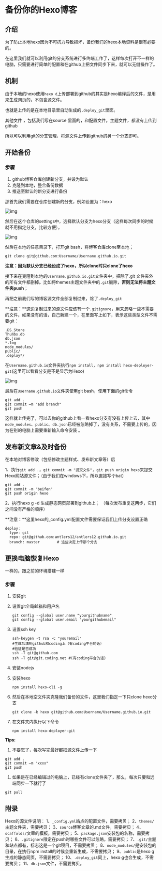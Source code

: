 # 备份你的Hexo博客

## 介绍

为了防止本地hexo因为不可抗力导致损坏，备份我们的hexo本地资料是很有必要的。

在这里我们就可以利用git的分支系统进行多终端工作了，这样每次打开不一样的电脑，只需要进行简单的配置和在github上把文件同步下来，就可以无缝操作了。



## 机制

由于本地的hexo使用`hexo d`上传部署到github的其实是hexo编译后的文件，是用来生成网页的，不包含源文件。

也就是上传的是在本地目录里自动生成的`.deploy_git`里面。

其他文件 ，包括我们写在source 里面的，和配置文件，主题文件，都没有上传到github

所以可以利用git的分支管理，将源文件上传到github的另一个分支即可。



## 开始备份

### 步骤

1. github博客仓库创建新分支，并设为默认
2. 克隆到本地，整合备份数据
3. 推送至默认的新分支进行备份



那首先我们需要在仓库创建新的分支，例如设置为：hexo

![img](https://pic1.zhimg.com/80/v2-ebb3e05632e85ab036663390305caa1c_720w.jpg?source=1940ef5c)

然后在这个仓库的settings中，选择默认分支为hexo分支（这样每次同步的时候就不用指定分支，比较方便）。

![img](https://pic4.zhimg.com/80/v2-1899b6219f3787832652813b958b9b3d_720w.jpg?source=1940ef5c)

然后在本地的任意目录下，打开git bash，将博客仓库clone至本地；

```
git clone git@github.com:Username/Username.github.io.git
```

**注意：因为默认分支已经设成了hexo，所以clone时只clone了hexo**



接下来在克隆到本地的`Username.github.io.git`文件夹中，把除了.git 文件夹外的所有文件都删掉。比如将themes主题文件夹中的`.git`删除，**否则无法将主题文件夹push**；

再把之前我们写的博客源文件全部复制过来，除了`.deploy_git`

**注意：**这边复制过来的源文件应该有一个`.gitignore`，用来忽略一些不需要的文件，如果没有的话，自己新建一个，在里面写上如下，表示这些类型文件不需要git：

```text
.DS_Store
Thumbs.db
db.json
*.log
node_modules/
public/
.deploy*/
```



在`Username.github.io`文件夹执行`npm install`，`npm install hexo-deployer-git`(这里可以看看分支是不是显示为Hexo)

![img](https://upload-images.jianshu.io/upload_images/4904768-2d12049be9999009.png?imageMogr2/auto-orient/strip|imageView2/2/w/476/format/webp)

最后在`Username.github.io`文件夹使用git bash，使用下面的git命令

```text
git add .
git commit –m "add branch"
git push 
```

这样就上传完了，可以去你的github上看一看hexo分支有没有上传上去，其中`node_modules`、`public`、`db.json`已经被忽略掉了，没有关系，不需要上传的，因为在别的电脑上需要重新输入命令安装 。



## 发布新文章&及时备份

在本地对博客修改（包括修改主题样式、发布新文章等）后

1、执行`git add .`，`git commit -m "提交文件"`，`git push origin hexo`来提交Hexo网站源文件；（由于我们在windows下，所以直接写个bat）

```
git add .
git commit -m "beifen"
git push origin hexo
```

2、执行hexo g -d 生成静态网页部署到github上；
 （每次发布重复这两步，它们之间没有严格的顺序）

**注意：**这里hexo的_config.yml配置文件需要保证我们上传分支设置正确

```
deploy:
  type: git
  repo: git@github.com:antlers12/antlers12.github.io.git
  branch: master		# 这些决定上传那个分支
```



## 更换电脑恢复Hexo

一样的，跟之前的环境搭建一样

### 步骤

1. 安装git

2. 设置git全局邮箱和用户名

   ```
   git config --global user.name "yourgithubname"
   git config --global user.email "yourgithubemail"
   ```

3. 设置ssh key

   ```
   ssh-keygen -t rsa -C "youremail"
   #生成后填到github和coding上（有coding平台的话）
   #验证是否成功
   ssh -T git@github.com
   ssh -T git@git.coding.net #(有coding平台的话)
   ```

4. 安装nodejs

5. 安装hexo

   ```
   npm install hexo-cli -g
   ```

6. 然后在本地空文件夹克隆我们备份的文件，这里我们指定一下只clone hexo分支

   ```
   git clone -b hexo git@github.com:Username/Username.github.io.git
   ```

7. 在文件夹内执行以下命令

   ```
   npm install hexo-deployer-git
   ```




**Tips:**

1. 不要忘了，每次写完最好都把源文件上传一下

```text
git add .
git commit –m "xxxx"
git push 
```

1. 如果是在已经编辑过的电脑上，已经有clone文件夹了，那么，每次只要和远端同步一下就行了

```text
git pull
```



## 附录

Hexo的源文件说明：
 1、`_config.yml`站点的配置文件，需要拷贝；
 2、`themes/`主题文件夹，需要拷贝；
 3、`source`博客文章的.md文件，需要拷贝；
 4、`scaffolds/`文章的模板，需要拷贝；
 5、`package.json`安装包的名称，需要拷贝；
 6、`.gitignore`限定在push时哪些文件可以忽略，需要拷贝；
 7、`.git/`主题和站点都有，标志这是一个git项目，不需要拷贝；
 8、`node_modules/`是安装包的目录，在执行npm install的时候会重新生成，不需要拷贝；
 9、`public`是hexo g生成的静态网页，不需要拷贝；
 10、`.deploy_git`同上，hexo g也会生成，不需要拷贝；
 11、`db.json`文件，不需要拷贝。